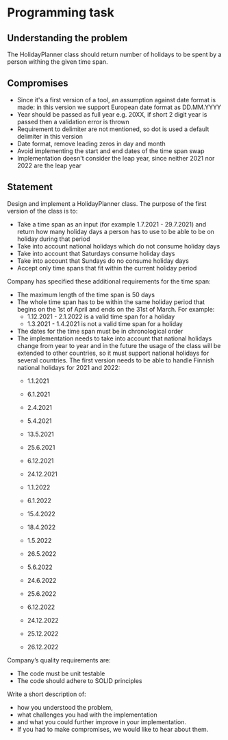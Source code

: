 # Programming task

## Understanding the problem
The HolidayPlanner class should return number of holidays to be spent by a person withing the given time span.

## Compromises
- Since it's a first version of a tool, an assumption against date format is made: in this version we support 
European date format as DD.MM.YYYY
- Year should be passed as full year e.g. 20XX, if short 2 digit year is passed then a validation error is thrown
- Requirement to delimiter are not mentioned, so dot is used a default delimiter in this version
- Date format, remove leading zeros in day and month
- Avoid implementing the start and end dates of the time span swap
- Implementation doesn't consider the leap year, since neither 2021 nor 2022 are the leap year

## Statement
Design and implement a HolidayPlanner class. The purpose of the
first version of the class is to:
- Take a time span as an input (for example 1.7.2021 - 29.7.2021) and return how
many holiday days a person has to use to be able to be on holiday during that period
- Take into account national holidays which do not consume holiday days
- Take into account that Saturdays consume holiday days
- Take into account that Sundays do no consume holiday days
- Accept only time spans that fit within the current holiday period

Company has specified these additional requirements for the time span:
- The maximum length of the time span is 50 days
- The whole time span has to be within the same holiday period that begins on the 1st
of April and ends on the 31st of March. For example:
  - 1.12.2021 - 2.1.2022 is a valid time span for a holiday
  - 1.3.2021 - 1.4.2021 is not a valid time span for a holiday
- The dates for the time span must be in chronological order
- The implementation needs to take into account that national holidays change from year to
year and in the future the usage of the class will be extended to other countries, so it must
support national holidays for several countries. The first version needs to be able to handle
Finnish national holidays for 2021 and 2022:
  - 1.1.2021
  - 6.1.2021
  - 2.4.2021
  - 5.4.2021
  - 13.5.2021
  - 25.6.2021
  - 6.12.2021
  - 24.12.2021

  - 1.1.2022
  - 6.1.2022
  - 15.4.2022
  - 18.4.2022
  - 1.5.2022
  - 26.5.2022
  - 5.6.2022
  - 24.6.2022
  - 25.6.2022
  - 6.12.2022
  - 24.12.2022
  - 25.12.2022
  - 26.12.2022

Company’s quality requirements are:
- The code must be unit testable
- The code should adhere to SOLID principles

Write a short description of:
- how you understood the problem,
- what challenges you had with the implementation
- and what you could further improve in your implementation.
- If you had to make compromises, we would like to hear about them.